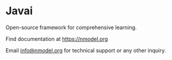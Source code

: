 # Javai
Open-source framework for comprehensive learning.

Find documentation at https://nmodel.org

Email info@nmodel.org for technical support or any other inquiry.
